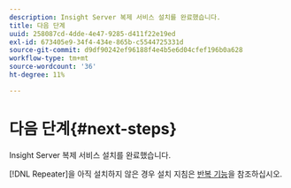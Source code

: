 ```yaml
---
description: Insight Server 복제 서비스 설치를 완료했습니다.
title: 다음 단계
uuid: 258087cd-4dde-4e47-9285-d411f22e19ed
exl-id: 673405e9-34f4-434e-865b-c5544725331d
source-git-commit: d9df90242ef96188f4e4b5e6d04cfef196b0a628
workflow-type: tm+mt
source-wordcount: '36'
ht-degree: 11%

---
```


# 다음 단계{#next-steps}

Insight Server 복제 서비스 설치를 완료했습니다.

[!DNL Repeater]을 아직 설치하지 않은 경우 설치 지침은 [반복 기능](../../../home/c-inst-svr/c-rptr-fntly/c-rptr-fntly.md#concept-78613328ece345b2937cd6e43d7f31f2)을 참조하십시오.
